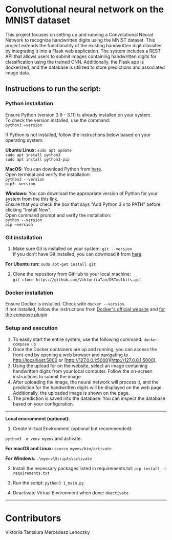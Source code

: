 # Convolutional neural network on the MNIST dataset

This project focuses on setting up and running a Convolutional Neural Network to recognize handwritten digits using the MNIST dataset. This project extends the functionality of the existing handwritten digit classifier by integrating it into a Flask web application. The system includes a REST API that allows users to submit images containing handwritten digits for classification using the trained CNN. Additionally, the Flask app is dockerized, and the database is utilized to store predictions and associated image data.

## Instructions to run the script:

### Python installation

Ensure Python (version 3.9 - 3.11) is already installed on your system.   
To check the version installed, use the command:  
`python3 –version`  

If Python is not installed, follow the instructions below based on your operating system:  

**Ubuntu Linux:**
`sudo apt update`  
`sudo apt install python3`  
`sudo apt install python3-pip`  

**MacOS:**
You can download Python from [here](https://www.python.org/downloads/macos/).   
Open terminal and verify the installation:  
`python3 --version`  
`pip3 –version`  

**Windows:**
You can download the appropriate version of Python for your system from the this [link](https://www.python.org/downloads/windows/).  
Ensure that you check the box that says "Add Python 3.x to PATH" before clicking "Install Now".  
Open command prompt and verify the installation:  
`python --version`  
`pip –version`  

### Git installation

1. Make sure Git is installed on your system: `git --version`  
If you don’t have Git installed, you can download it from [here](https://git-scm.com/downloads).  

**For Ubuntu run:** `sudo apt-get install git`  

2. Clone the repository from GitHub to your local machine:  
`git clone https://github.com/ViktoriiaTan/DSToolkits.git`  

### Docker installation 

Ensure Docker is installed. Check with `docker --version`.  
If not installed, follow the instructions from [Docker's official website](https://docs.docker.com/engine/install/)  and [for the compose plugin](https://docs.docker.com/compose/install/linux/#install-using-the-repository)

### Setup and execution

1. To easily start the entire system, use the following command: `docker-compose up`
2. Once the Docker containers are up and running, you can access the front-end by opening a web browser and navigating to [http://localhost:5000](http://localhost:) or [http://127.0.0.1:5000](http://127.0.0.1:5000).
3. Using the upload for on the website, select an image containing handwritten digits from your local computer. Follow the on-screen instructions to submit the image.
4. After uploading the image, the neural network will process it, and the prediction for the handwritten digits will be displayed on the web page. Additionally, the uploaded image is shown on the page.
5. The prediction is saved into the database. You can inspect the database based on your configuration.


------------------------------------------------------------------------------------  

**Local environment (optional):**

1. Create Virtual Environment (optional but recommended):  

`python3 -m venv myenv`    and activate:  

**For macOS and Linux:** `source myenv/bin/activate`  

**For Windows:** `.\myenv\Scripts\activate`  

2. Install the necessary packages listed in requirements.txt:     `pip install -r requirements.txt`  

3. Run the script:    `python3 1_main.py`  

4. Deactivate Virtual Environment when done:   `deactivate`



-------------------------------------------------------------------------------------
# Contributors
Viktoriia Tantsiura
Mercédesz Lehoczky
